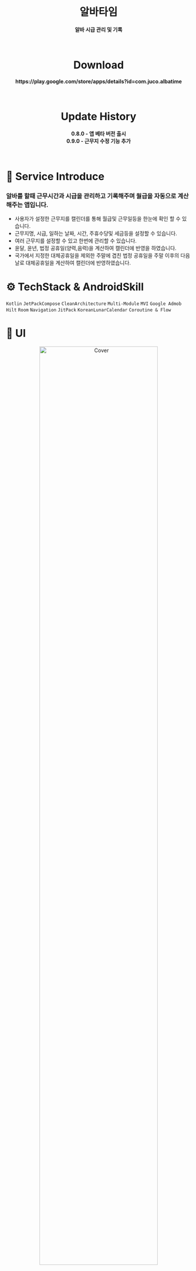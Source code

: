 <h1 align="center"><b>알바타임</b></h1>
<p align="center"><b>알바 시급 관리 및 기록</b></p>

<br>

<h1 align="center"><b>Download</b></h1>
<p align="center"><b>https://play.google.com/store/apps/details?id=com.juco.albatime</b></p>

<br>

<h1 align="center"><b>Update History</b></h1>
<p align="center">
  <b>0.8.0 - 앱 베타 버전 출시</b>
  <br>
  <b>0.9.0 - 근무지 수정 기능 추가</b>
</p>

<br>

# 📑 Service Introduce
### 알바를 할때 근무시간과 시급을 관리하고 기록해주며 월급을 자동으로 계산해주는 앱입니다.
- 사용자가 설정한 근무지를 캘린더를 통해 월급및 근무일등을 한눈에 확인 할 수 있습니다.
- 근무지명, 시급, 일하는 날짜, 시간, 주휴수당및 세금등을 설정할 수 있습니다.
- 여러 근무지를 설정할 수 있고 한번에 관리할 수 있습니다.
- 윤달, 윤년, 법정 공휴일(양력,음력)을 계산하여 캘린더에 반영을 하였습니다.
- 국가에서 지정한 대체공휴일을 제외한 주말에 겹친 법정 공휴일을 주말 이후의 다음날로 대체공휴일을 계산하여 캘린더에 반영하였습니다.

# ⚙️ TechStack & AndroidSkill
`Kotlin` `JetPackCompose` `CleanArchitecture` `Multi-Module` `MVI` `Google Admob` `Hilt` `Room` `Navigation` `JitPack` `KoreanLunarCalendar` 
`Coroutine & Flow`

# 📸 UI
<div align="center" >
  <img src="https://github.com/user-attachments/assets/775ceba7-01be-4449-baf4-50306df3dcb7" alt="Cover" width="80%">
</div>

<div align="center">
  <img src="https://github.com/user-attachments/assets/6fe421aa-9f3a-40e7-b456-cfbb8adbd152" alt="albatime_home" width="24%">
  <img src="https://github.com/user-attachments/assets/bc2512f7-8719-4440-af3b-0275d132715e" alt="albatime_cafe_detail" width="24%">
  <img src="https://github.com/user-attachments/assets/015eb675-fa59-4081-902e-bfe936b429bd" alt="albatime_store_detail" width="24%">
  <br>
  <img src="https://github.com/user-attachments/assets/625617e4-3443-4a9a-b224-16c12bd7fbea" alt="albatime_adder" width="24%">
  <img src="https://github.com/user-attachments/assets/dbabd7e7-a92d-421c-b580-040cfc8b14e4" alt="albatime_calendar" width="24%">
</div>
